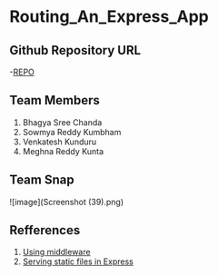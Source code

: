 # Routing_An_Express_App

## Github Repository URL
-[REPO](https://github.com/SOWMYAREDDY97/routing-an-express-app)



## Team Members
1. Bhagya Sree Chanda
1. Sowmya Reddy Kumbham
1. Venkatesh Kunduru
1. Meghna Reddy Kunta


## Team Snap
![image](Screenshot (39).png)


## Refferences

1. [Using middleware](https://expressjs.com/en/guide/using-middleware.html)
2. [Serving static files in Express](https://expressjs.com/en/starter/static-files.html)
